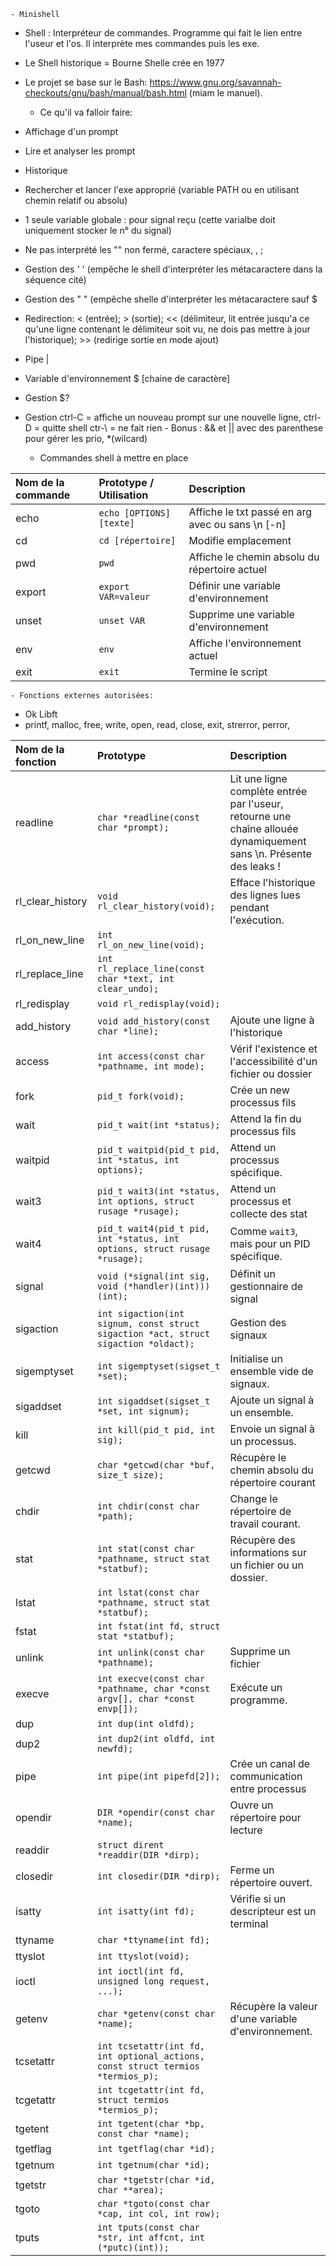     - Minishell 

- Shell : Interpréteur de commandes. Programme qui fait le lien entre l'useur et l'os. Il interprète mes commandes puis les exe.
- Le Shell historique = Bourne Shelle crée en 1977
- Le projet se base sur le Bash: https://www.gnu.org/savannah-checkouts/gnu/bash/manual/bash.html (miam le manuel).

    - Ce qu'il va falloir faire:

- Affichage d'un prompt
- Lire et analyser les prompt
- Historique
- Rechercher et lancer l'exe approprié (variable PATH ou en utilisant chemin relatif ou absolu)
- 1 seule variable globale : pour signal reçu (cette varialbe doit uniquement stocker le n° du signal)
- Ne pas interprété les "" non fermé, caractere spéciaux, \, ;
- Gestion des ' ' (empêche le shell d'interpréter les métacaractere dans la séquence cité)
- Gestion des " " (empêche shelle d'interpréter les métacaractere sauf $
- Redirection: < (entrée); > (sortie); << (délimiteur, lit entrée jusqu'a ce qu'une ligne contenant le délimiteur soit vu, ne dois pas mettre à jour l'historique); >> (redirige sortie en mode ajout)
- Pipe |
- Variable d'environnement $ [chaine de caractère]
- Gestion $?
- Gestion ctrl-C = affiche un nouveau prompt sur une nouvelle ligne, ctrl-D = quitte shell ctr-\ = ne fait rien
      - Bonus : && et || avec des parenthese pour gérer les prio, *(wilcard) 
  
  - Commandes shell à mettre en place

| Nom de la commande | Prototype / Utilisation | Description |
|:-------------------|:------------------------|:------------|
| echo | `echo [OPTIONS] [texte]` | Affiche le txt passé en arg avec ou sans \n [-n] |
| cd | `cd [répertoire]` | Modifie emplacement |
| pwd | `pwd` | Affiche le chemin absolu du répertoire actuel |
| export | `export VAR=valeur` | Définir une variable d'environnement |
| unset | `unset VAR` | Supprime une variable d'environnement |
| env | `env` | Affiche l'environnement actuel |
| exit | `exit` | Termine le script |

    - Fonctions externes autorisées: 

- Ok Libft
- printf, malloc, free, write, open, read, close, exit, strerror, perror,

| Nom de la fonction | Prototype | Description |
|:-------------------|:----------|:------------|
| readline | `char *readline(const char *prompt);` | Lit une ligne complète entrée par l'useur, retourne une chaîne allouée dynamiquement sans \n. Présente des leaks ! |
| rl_clear_history | `void rl_clear_history(void);` | Efface l'historique des lignes lues pendant l'exécution. |
| rl_on_new_line | `int rl_on_new_line(void);` |  |
| rl_replace_line | `int rl_replace_line(const char *text, int clear_undo);` |  |
| rl_redisplay | `void rl_redisplay(void);` |  |
| add_history | `void add_history(const char *line);` | Ajoute une ligne à l'historique |
| access | `int access(const char *pathname, int mode);` | Vérif l'existence et l'accessibilité d'un fichier ou dossier |
| fork | `pid_t fork(void);` | Crée un new processus fils |
| wait | `pid_t wait(int *status);` | Attend la fin du processus fils |
| waitpid | `pid_t waitpid(pid_t pid, int *status, int options);` | Attend un processus spécifique. |
| wait3 | `pid_t wait3(int *status, int options, struct rusage *rusage);` | Attend un processus et collecte des stat |
| wait4 | `pid_t wait4(pid_t pid, int *status, int options, struct rusage *rusage);` | Comme `wait3`, mais pour un PID spécifique. |
| signal | `void (*signal(int sig, void (*handler)(int)))(int);` | Définit un gestionnaire de signal |
| sigaction | `int sigaction(int signum, const struct sigaction *act, struct sigaction *oldact);` | Gestion des signaux |
| sigemptyset | `int sigemptyset(sigset_t *set);` | Initialise un ensemble vide de signaux. |
| sigaddset | `int sigaddset(sigset_t *set, int signum);` | Ajoute un signal à un ensemble. |
| kill | `int kill(pid_t pid, int sig);` | Envoie un signal à un processus. |
| getcwd | `char *getcwd(char *buf, size_t size);` | Récupère le chemin absolu du répertoire courant |
| chdir | `int chdir(const char *path);` | Change le répertoire de travail courant. |
| stat | `int stat(const char *pathname, struct stat *statbuf);` | Récupère des informations sur un fichier ou un dossier. |
| lstat | `int lstat(const char *pathname, struct stat *statbuf);` |  |
| fstat | `int fstat(int fd, struct stat *statbuf);` |  |
| unlink | `int unlink(const char *pathname);` | Supprime un fichier |
| execve | `int execve(const char *pathname, char *const argv[], char *const envp[]);` | Exécute un programme. |
| dup | `int dup(int oldfd);` | |
| dup2 | `int dup2(int oldfd, int newfd);` | |
| pipe | `int pipe(int pipefd[2]);` | Crée un canal de communication entre processus |
| opendir | `DIR *opendir(const char *name);` | Ouvre un répertoire pour lecture |
| readdir | `struct dirent *readdir(DIR *dirp);` |  |
| closedir | `int closedir(DIR *dirp);` | Ferme un répertoire ouvert. |
| isatty | `int isatty(int fd);` | Vérifie si un descripteur est un terminal |
| ttyname | `char *ttyname(int fd);` |  |
| ttyslot | `int ttyslot(void);` |  |
| ioctl | `int ioctl(int fd, unsigned long request, ...);` | |
| getenv | `char *getenv(const char *name);` | Récupère la valeur d'une variable d'environnement. |
| tcsetattr | `int tcsetattr(int fd, int optional_actions, const struct termios *termios_p);` | |
| tcgetattr | `int tcgetattr(int fd, struct termios *termios_p);` | |
| tgetent | `int tgetent(char *bp, const char *name);` | |
| tgetflag | `int tgetflag(char *id);` |  |
| tgetnum | `int tgetnum(char *id);` |  |
| tgetstr | `char *tgetstr(char *id, char **area);` | |
| tgoto | `char *tgoto(const char *cap, int col, int row);` |  |
| tputs | `int tputs(const char *str, int affcnt, int (*putc)(int));` | |

